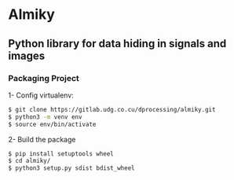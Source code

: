 # Almiky

## Python library for data hiding in signals and images

### Packaging Project

1- Config virtualenv:

```bash
$ git clone https://gitlab.udg.co.cu/dprocessing/almiky.git
$ python3 -m venv env
$ source env/bin/activate
```

2- Build the package

```bash
$ pip install setuptools wheel
$ cd almiky/
$ python3 setup.py sdist bdist_wheel
```
